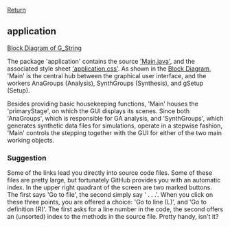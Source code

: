 
[Return](Structure.md)
## application ##
[Block Diagram of G_String](img/block.png)

The package 'application' contains the source ['Main.java'](../../../blob/main/workbench/GS_L/src/application/Main.java), and the associated style sheet ['application.css'](../../../blob/main/workbench/GS_L/src/application/applivation.css). As shown in the [Block Diagram](img/block.png), 'Main' is the central hub between the graphical user interface, and the workers AnaGroups (Analysis), SynthGroups (Synthesis), and gSetup (Setup).

Besides providing basic housekeeping functions, 'Main' houses the 'primaryStage', on which the GUI displays its scenes. Since both 'AnaGroups', which is responsible for GA analysis, and 'SynthGroups', which generates synthetic data files for simulations, operate in a stepwise fashion, 'Main' controls the stepping together with the GUI for either of the two main working objects.

### Suggestion ###
Some of the links lead you directly into source code files. Some of these files are pretty large, but fortunately GitHub provides you with an automatic index. In the upper right quadrant of the screen are two marked buttons. The first says 'Go to file', the second simply say ' . . .'. When you click on these three points, you are offered a choice: 'Go to line (L)', and 'Go to definition (R)'. The first asks for a line number in the code, the second offers an (unsorted) index to the methods in the source file. Pretty handy, isn't it?

